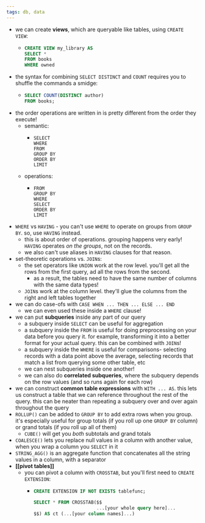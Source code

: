 ```yaml
---
tags: db, data
---
```


- we can create **views**, which are queryable like tables, using `CREATE VIEW`:
	- ```SQL
	  CREATE VIEW my_library AS
	  SELECT *
	  FROM books
	  WHERE owned 
	  ```
- the syntax for combining `SELECT DISTINCT` and `COUNT` requires you to shuffle the commands a smidge:
	- ```SQL
	  SELECT COUNT(DISTINCT author)
	  FROM books;
	  ```
- the order operations are written in is pretty different from the order they execute!
	- semantic:
		- ```
		  SELECT
		  WHERE
		  FROM
		  GROUP BY
		  ORDER BY
		  LIMIT
		  ```
	- operations:
		- ```
		  FROM
		  GROUP BY
		  WHERE
		  SELECT
		  ORDER BY
		  LIMIT
		  ```
- `WHERE` vs `HAVING` - you can't use `WHERE` to operate on groups from `GROUP BY`. so, use `HAVING` instead.
	- this is about order of operations. grouping happens very early! `HAVING` operates _on the groups_, not on the records.
	- we also can't use aliases in `HAVING` clauses for that reason.
- set-theoretic operations vs. `JOIN`s:
	- the set operators like `UNION` work at the row level. you'll get all the rows from the first query, ad all the rows from the second.
		- as a result, the tables need to have the same number of columns with the same data types!
	- `JOIN`s work at the column level. they'll glue the columns from the right and left tables together
- we can do case-ofs with `CASE WHEN ... THEN ... ELSE ... END`
	- we can even used these inside a `WHERE` clause!
- we can put **subqueries** inside any part of our query
	- a subquery inside `SELECT` can be useful for aggregation
	- a subquery inside the `FROM` is useful for doing preprocessing on your data before you query it. for example, transforming it into a better format for your actual query. this can be combined with `JOIN`s!
	- a subquery inside the `WHERE` is useful for comparisons- selecting records with a data point above the average, selecting records that match a list from querying some other table, etc
	- we can nest subqueries inside one another!
	- we can also do **correlated subqueries**, where the subquery depends on the row values (and so runs again for each row)
- we can construct **common table expressions** with `WITH ... AS`. this lets us construct a table that we can reference throughout the rest of the query. this can be neater than repeating a subquery over and over again throughout the query
- `ROLLUP()` can be added to `GROUP BY` to add extra rows when you group. it's especially useful for group totals (if you roll up one `GROUP BY` column) or grand totals (if you roll up all of them)
	- `CUBE()` will get you _both_ subtotals and grand totals
- `COALESCE()` lets you replace null values in a column with another value, when you wrap a column you `SELECT` in it
- `STRING_AGG()` is an aggregate function that concatenates all the string values in a column, with a separator
- **[[pivot tables]]**
	- you can pivot a column with `CROSSTAB`, but you'll first need to `CREATE EXTENSION`:
		- ```SQL
		  CREATE EXTENSION IF NOT EXISTS tablefunc;
		  
		  SELECT * FROM CROSSTAB($$
		                         ...[your whole query here]...
		  $$) AS ct (...[your column names]...)
		  ```